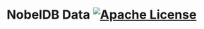 # NobelDB Data [![Apache License](https://img.shields.io/badge/license-Apache-blue.svg)](https://github.com/NobelDB/NobelDB-Data/blob/master/LICENSE)
